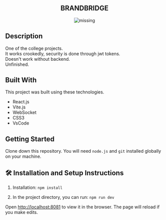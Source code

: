 <h2 align="center">
  BRANDBRIDGE<br/>
</h2>
<div align="center">
  <img src='https://github.com/user-attachments/assets/2d7ca3ef-83a9-4387-94b1-4658a8a57382' alt='missing' />
</div>

## Description


One of the college projects.<br>
It works crookedly, security is done through jwt tokens.<br>
Doesn't work without backend.<br>
Unfinished.

## Built With

This project was built using these technologies.

- React.js
- Vite.js
- WebSocket
- CSS3
- VsCode

## Getting Started

Clone down this repository. You will need `node.js` and `git` installed globally on your machine.

## 🛠 Installation and Setup Instructions

1. Installation: `npm install`

2. In the project directory, you can run: `npm run dev`


Open [http://localhost:8081](http://localhost:8081) to view it in the browser.
The page will reload if you make edits.
